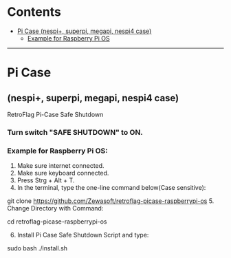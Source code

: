 # Contents
* [Pi Case (nespi+, superpi, megapi, nespi4 case)](#pi-case)
    * [Example for Raspberry Pi OS](#example-for-retropie)

-------------------- 


# Pi Case 
## (nespi+, superpi, megapi, nespi4 case)
RetroFlag Pi-Case Safe Shutdown

### Turn switch "SAFE SHUTDOWN" to ON.


### Example for Raspberry Pi OS:
1. Make sure internet connected.
2. Make sure keyboard connected.
3. Press Strg + Alt + T.
4. In the terminal, type the one-line command below(Case sensitive):

git clone https://github.com/Zewasoft/retroflag-picase-raspberrypi-os
5. Change Directory with Command:

cd retroflag-picase-raspberrypi-os

6. Install Pi Case Safe Shutdown Script and type:

sudo bash ./install.sh